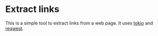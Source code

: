# Extract links

This is a simple tool to extract links from a web page. It uses [tokio](https://tokio.rs/) and [reqwest](https://github.com/seanmonstar/reqwest).
